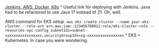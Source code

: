 [Jenkins, AWS, Docker, K8s](https://medium.com/@bubu.tripathy/building-a-ci-cd-pipeline-for-a-spring-boot-application-763a2dec1ac4)
^ Useful link for deploying with Jenkins.
Java had to be refactored to use Java 17 instead of 21. Oh, well.


AWS command for EKS setup. `aws eks create-cluster --name your-eks-cluster --role-arn arn:aws:iam::123456789012:role/eks-cluster-role --resources-vpc-config subnetIds=subnet-xxxxxxxxxxxxxxxxx,securityGroupIds=sg-xxxxxxxxxxxxxxxxx`
^ EKS = Kubernetes. In case you were wondering.